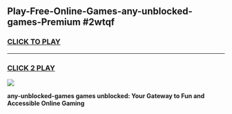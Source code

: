 
## Play-Free-Online-Games-any-unblocked-games-Premium #2wtqf
<h3>
<a href="https://premium.freeplayer.one?title=any-unblocked-games&ref=8M">CLICK TO PLAY</a></h3>
<hr>

<h3>
<a href="https://premium.freeplayer.one?title=any-unblocked-games&ref=8M">CLICK 2 PLAY</a>
  
</h3>

<a href="https://premium.freeplayer.one?title=any-unblocked-games&ref=8M"><img src="https://clearcache.store/games.png"></a>


**any-unblocked-games games unblocked: Your Gateway to Fun and Accessible Online Gaming**
